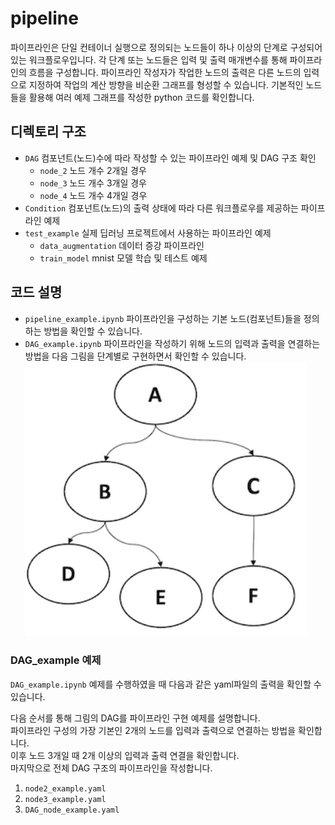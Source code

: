 # pipeline

파이프라인은 단일 컨테이너 실행으로 정의되는 노드들이 하나 이상의 단계로 구성되어 있는 워크플로우입니다.
각 단계 또는 노드들은 입력 및 출력 매개변수를 통해 파이프라인의 흐름을 구성합니다.
파이프라인 작성자가 작업한 노드의 출력은 다른 노드의 입력으로 지정하여 작업의 계산 방향을 비순환 그래프를 형성할 수 있습니다.
기본적인 노드들을 활용해 여러 예제 그래프를 작성한 python 코드를 확인합니다.


## 디렉토리 구조

 - `DAG` 컴포넌트(노드)수에 따라 작성할 수 있는 파이프라인 예제 및 DAG 구조 확인
   - `node_2` 노드 개수 2개일 경우
   - `node_3` 노드 개수 3개일 경우
   - `node_4` 노드 개수 4개일 경우   
 - `Condition` 컴포넌트(노드)의 출력 상태에 따라 다른 워크플로우를 제공하는 파이프라인 예제
 - `test_example` 실제 딥러닝 프로젝트에서 사용하는 파이프라인 예제
   - `data_augmentation` 데이터 증강 파이프라인
   - `train_model` mnist 모델 학습 및 테스트 예제

## 코드 설명

* `pipeline_example.ipynb` 파이프라인을 구성하는 기본 노드(컴포넌트)들을 정의하는 방법을 확인할 수 있습니다.
* `DAG_example.ipynb` 파이프라인을 작성하기 위해 노드의 입력과 출력을 연결하는 방법을 다음 그림을 단계별로 구현하면서 확인할 수 있습니다.   
<img src='node_image/pipeline_example.png' width="450px"></img>   

### DAG_example 예제

`DAG_example.ipynb` 예제를 수행하였을 때 다음과 같은 yaml파일의 출력을 확인할 수 있습니다.   

다음 순서를 통해 그림의 DAG를 파이프라인 구현 예제를 설명합니다.   
파이프라인 구성의 가장 기본인 2개의 노드를 입력과 출력으로 연결하는 방법을 확인합니다.   
이후 노드 3개일 때 2개 이상의 입력과 출력 연결을 확인합니다.   
마지막으로 전체 DAG 구조의 파이프라인을 작성합니다.
1. `node2_example.yaml`
2. `node3_example.yaml`
3. `DAG_node_example.yaml`
